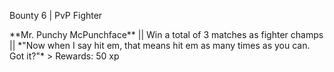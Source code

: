 Bounty 6 \| PvP Fighter

\*\*Mr. Punchy McPunchface\*\* \|\| Win a total of 3 matches as fighter
champs \|\| \*\"Now when I say hit em, that means hit em as many times
as you can. Got it?\"\* \> Rewards: 50 xp
